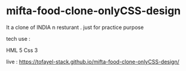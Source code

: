 ﻿# mifta-food-clone-onlyCSS-design

It a clone of INDIA n resturant .
just for practice purpose 

tech use :

HML 5
Css 3 

live : https://tofayel-stack.github.io/mifta-food-clone-onlyCSS-design/
